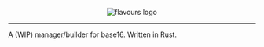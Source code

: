<p align="center">
  <img src="https://raw.githubusercontent.com/Misterio77/flavours/master/logo.svg" alt="flavours logo"/>
</p>

---

A (WIP) manager/builder for base16. Written in Rust.
